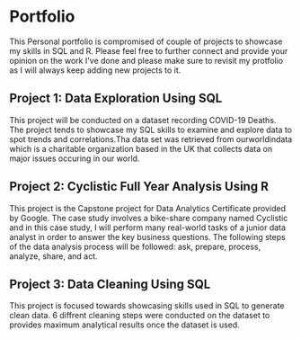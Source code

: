 # Portfolio
This Personal portfolio is compromised of couple of projects to showcase my skills in SQL and R. Please feel free to further connect and provide your opinion on the work I've done and please make sure to revisit my protfolio as I will always keep adding new projects to it. 

## Project 1: Data Exploration Using SQL
This project will be conducted on a dataset recording COVID-19 Deaths. The project tends to showcase my SQL skills to examine and explore data to spot trends and correlations.Tha data set was retrieved from ourworldindata which is a charitable organization based in the UK that collects data on major issues occuring in our world.

## Project 2:  Cyclistic Full Year Analysis Using R
This project is the Capstone project for Data Analytics Certificate provided by Google. The case study involves a bike-share company named Cyclistic and in this case study, I will perform many real-world tasks of a junior data analyst in order to answer the key business questions. The following steps of the data analysis process will be followed: ask, prepare, process, analyze, share, and act.

## Project 3:  Data Cleaning Using SQL
This project is focused towards showcasing skills used in SQL to generate clean data. 6 diffrent cleaning steps were conducted on the dataset to provides maximum analytical results once the dataset is used. 

